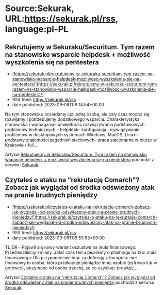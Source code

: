 # Source:Sekurak, URL:https://sekurak.pl/rss, language:pl-PL

## Rekrutujemy w Sekuraku/Securitum. Tym razem na stanowisko wsparcie helpdesk + możliwość wyszkolenia się na pentestera
 - [https://sekurak.pl/rekrutujemy-w-sekuraku-securitum-tym-razem-na-stanowisko-wsparcie-helpdesk-mozliwosc-wyszkolenia-sie-na-pentestera/](https://sekurak.pl/rekrutujemy-w-sekuraku-securitum-tym-razem-na-stanowisko-wsparcie-helpdesk-mozliwosc-wyszkolenia-sie-na-pentestera/)
 - RSS feed: https://sekurak.pl/rss
 - date published: 2023-09-06T09:14:54+00:00

<p>Na tym stanowisku posiadamy już jedną osobę, ale cały czas mocno się rozwijamy i potrzebujemy dodatkowego wsparcia. Charakterystyka stanowiska / wymagania&#8211; umiejętność rozwiązywania podstawowych problemów technicznych &#8211; helpdesk&#8211; konfiguracja i rozwiązywanie problemów w desktopowych systemach Windows, MacOS, Linux&#8211; podstawy znajomości zagadnień sieciowych&#8211; praca stacjonarna w biurze w Krakowie / full...</p>
<p>Artykuł <a href="https://sekurak.pl/rekrutujemy-w-sekuraku-securitum-tym-razem-na-stanowisko-wsparcie-helpdesk-mozliwosc-wyszkolenia-sie-na-pentestera/" rel="nofollow">Rekrutujemy w Sekuraku/Securitum. Tym razem na stanowisko wsparcie helpdesk + możliwość wyszkolenia się na pentestera</a> pochodzi z serwisu <a href="https://sekurak.pl" rel="nofollow">Sekurak</a>.</p>

## Czytałeś o ataku na “rekrutację Comarch”? Zobacz jak wyglądał od środka odświeżony atak na pranie brudnych pieniędzy
 - [https://sekurak.pl/czytales-o-ataku-na-rekrutacje-comarch-zobacz-jak-wygladal-od-srodka-odswiezony-atak-na-pranie-brudnych-pieniedzy/](https://sekurak.pl/czytales-o-ataku-na-rekrutacje-comarch-zobacz-jak-wygladal-od-srodka-odswiezony-atak-na-pranie-brudnych-pieniedzy/)
 - RSS feed: https://sekurak.pl/rss
 - date published: 2023-09-06T06:53:53+00:00

<p>TL;DR &#8211; Pojawił się nowy wariant oszustwa na muła finansowego. Prześledziliśmy zmiany. Jakiś czas temu pisaliśmy o phishingu na tzw. muła finansowego. Dla przypomnienia idąc za definicją z Europolu: muł finansowy to osoba, która przekazuje pieniądze innej osobie (cyfrowo lub w gotówce), otrzymane od osoby trzeciej, za co uzyskuje prowizję....</p>
<p>Artykuł <a href="https://sekurak.pl/czytales-o-ataku-na-rekrutacje-comarch-zobacz-jak-wygladal-od-srodka-odswiezony-atak-na-pranie-brudnych-pieniedzy/" rel="nofollow">Czytałeś o ataku na “rekrutację Comarch”? Zobacz jak wyglądał od środka odświeżony atak na pranie brudnych pieniędzy</a> pochodzi z serwisu <a href="https://sekurak.pl" rel="nofollow">Sekurak</a>.</p>

